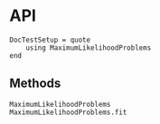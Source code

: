 # API

```@meta
DocTestSetup = quote
    using MaximumLikelihoodProblems
end
```

## Methods
```@docs
MaximumLikelihoodProblems
MaximumLikelihoodProblems.fit
```
